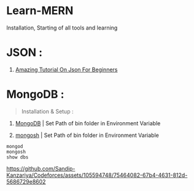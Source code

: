 # Learn-MERN
Installation, Starting of all tools and learning

# JSON : 
1. [Amazing Tutorial On Json For Beginners](https://youtu.be/6OhMbf2v_jI)

# MongoDB : 
>Installation & Setup :


1. [MongoDB](https://www.mongodb.com/try/download/community) | Set Path of bin folder in Environment Variable

2. [mongosh](https://www.mongodb.com/try/download/shell) | Set Path of bin folder in Environment Variable    

~~~~
mongod
mongosh
show dbs
~~~~

https://github.com/Sandip-Kanzariya/Codeforces/assets/105594748/75464082-67b4-4631-812d-5686729e8602
